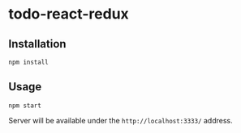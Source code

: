 # todo-react-redux

## Installation
```
npm install
```

## Usage
```
npm start
```

Server will be available under the `http://localhost:3333/` address.
